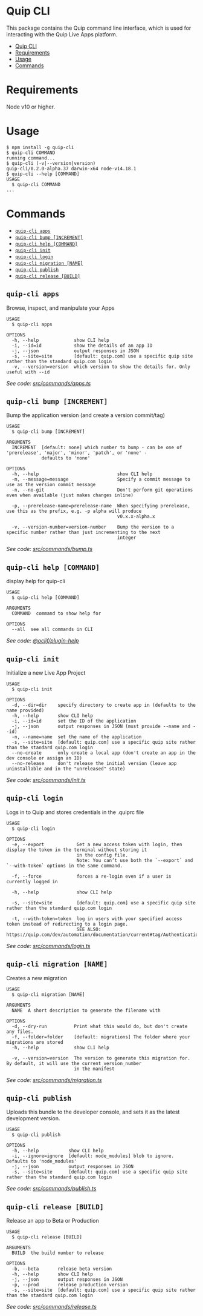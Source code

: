 # Quip CLI

This package contains the Quip command line interface, which is used for interacting with the Quip Live Apps platform.

<!-- toc -->
* [Quip CLI](#quip-cli)
* [Requirements](#requirements)
* [Usage](#usage)
* [Commands](#commands)
<!-- tocstop -->

# Requirements

Node v10 or higher.

# Usage

<!-- usage -->
```sh-session
$ npm install -g quip-cli
$ quip-cli COMMAND
running command...
$ quip-cli (-v|--version|version)
quip-cli/0.2.0-alpha.37 darwin-x64 node-v14.18.1
$ quip-cli --help [COMMAND]
USAGE
  $ quip-cli COMMAND
...
```
<!-- usagestop -->

# Commands

<!-- commands -->
* [`quip-cli apps`](#quip-cli-apps)
* [`quip-cli bump [INCREMENT]`](#quip-cli-bump-increment)
* [`quip-cli help [COMMAND]`](#quip-cli-help-command)
* [`quip-cli init`](#quip-cli-init)
* [`quip-cli login`](#quip-cli-login)
* [`quip-cli migration [NAME]`](#quip-cli-migration-name)
* [`quip-cli publish`](#quip-cli-publish)
* [`quip-cli release [BUILD]`](#quip-cli-release-build)

## `quip-cli apps`

Browse, inspect, and manipulate your Apps

```
USAGE
  $ quip-cli apps

OPTIONS
  -h, --help             show CLI help
  -i, --id=id            show the details of an app ID
  -j, --json             output responses in JSON
  -s, --site=site        [default: quip.com] use a specific quip site rather than the standard quip.com login
  -v, --version=version  which version to show the details for. Only useful with --id
```

_See code: [src/commands/apps.ts](https://github.com/quip/quip-apps/blob/v0.2.0-alpha.37/src/commands/apps.ts)_

## `quip-cli bump [INCREMENT]`

Bump the application version (and create a version commit/tag)

```
USAGE
  $ quip-cli bump [INCREMENT]

ARGUMENTS
  INCREMENT  [default: none] which number to bump - can be one of 'prerelease', 'major', 'minor', 'patch', or 'none' -
             defaults to 'none'

OPTIONS
  -h, --help                             show CLI help
  -m, --message=message                  Specify a commit message to use as the version commit message
  -n, --no-git                           Don't perform git operations even when available (just makes changes inline)

  -p, --prerelease-name=prerelease-name  When specifying prerelease, use this as the prefix, e.g. -p alpha will produce
                                         v0.x.x-alpha.x

  -v, --version-number=version-number    Bump the version to a specific number rather than just incrementing to the next
                                         integer
```

_See code: [src/commands/bump.ts](https://github.com/quip/quip-apps/blob/v0.2.0-alpha.37/src/commands/bump.ts)_

## `quip-cli help [COMMAND]`

display help for quip-cli

```
USAGE
  $ quip-cli help [COMMAND]

ARGUMENTS
  COMMAND  command to show help for

OPTIONS
  --all  see all commands in CLI
```

_See code: [@oclif/plugin-help](https://github.com/oclif/plugin-help/blob/v3.1.0/src/commands/help.ts)_

## `quip-cli init`

Initialize a new Live App Project

```
USAGE
  $ quip-cli init

OPTIONS
  -d, --dir=dir    specify directory to create app in (defaults to the name provided)
  -h, --help       show CLI help
  -i, --id=id      set the ID of the application
  -j, --json       output responses in JSON (must provide --name and --id)
  -n, --name=name  set the name of the application
  -s, --site=site  [default: quip.com] use a specific quip site rather than the standard quip.com login
  --no-create      only create a local app (don't create an app in the dev console or assign an ID)
  --no-release     don't release the initial version (leave app uninstallable and in the "unreleased" state)
```

_See code: [src/commands/init.ts](https://github.com/quip/quip-apps/blob/v0.2.0-alpha.37/src/commands/init.ts)_

## `quip-cli login`

Logs in to Quip and stores credentials in the .quiprc file

```
USAGE
  $ quip-cli login

OPTIONS
  -e, --export            Get a new access token with login, then display the token in the terminal without storing it
                          in the config file.
                          Note: You can’t use both the `--export` and `--with-token` options in the same command.

  -f, --force             forces a re-login even if a user is currently logged in

  -h, --help              show CLI help

  -s, --site=site         [default: quip.com] use a specific quip site rather than the standard quip.com login

  -t, --with-token=token  log in users with your specified access token instead of redirecting to a login page.
                          SEE ALSO: https://quip.com/dev/automation/documentation/current#tag/Authentication
```

_See code: [src/commands/login.ts](https://github.com/quip/quip-apps/blob/v0.2.0-alpha.37/src/commands/login.ts)_

## `quip-cli migration [NAME]`

Creates a new migration

```
USAGE
  $ quip-cli migration [NAME]

ARGUMENTS
  NAME  A short description to generate the filename with

OPTIONS
  -d, --dry-run          Print what this would do, but don't create any files.
  -f, --folder=folder    [default: migrations] The folder where your migrations are stored
  -h, --help             show CLI help

  -v, --version=version  The version to generate this migration for. By default, it will use the current version_number
                         in the manifest
```

_See code: [src/commands/migration.ts](https://github.com/quip/quip-apps/blob/v0.2.0-alpha.37/src/commands/migration.ts)_

## `quip-cli publish`

Uploads this bundle to the developer console, and sets it as the latest development version.

```
USAGE
  $ quip-cli publish

OPTIONS
  -h, --help           show CLI help
  -i, --ignore=ignore  [default: node_modules] blob to ignore. Defaults to 'node_modules'
  -j, --json           output responses in JSON
  -s, --site=site      [default: quip.com] use a specific quip site rather than the standard quip.com login
```

_See code: [src/commands/publish.ts](https://github.com/quip/quip-apps/blob/v0.2.0-alpha.37/src/commands/publish.ts)_

## `quip-cli release [BUILD]`

Release an app to Beta or Production

```
USAGE
  $ quip-cli release [BUILD]

ARGUMENTS
  BUILD  the build number to release

OPTIONS
  -b, --beta       release beta version
  -h, --help       show CLI help
  -j, --json       output responses in JSON
  -p, --prod       release production version
  -s, --site=site  [default: quip.com] use a specific quip site rather than the standard quip.com login
```

_See code: [src/commands/release.ts](https://github.com/quip/quip-apps/blob/v0.2.0-alpha.37/src/commands/release.ts)_
<!-- commandsstop -->
